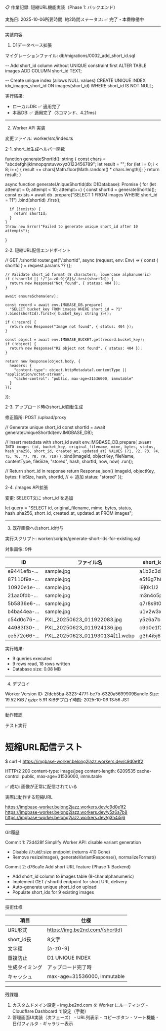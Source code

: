  📋 作業記録: 短縮URL機能実装（Phase 1: バックエンド）

  実施日: 2025-10-06所要時間: 約2時間ステータス: ✅ 完了・本番稼働中

  ---
  実装内容

  1. D1データベース拡張

  マイグレーションファイル: db/migrations/0002_add_short_id.sql

  -- Add short_id column without UNIQUE constraint first
  ALTER TABLE images ADD COLUMN short_id TEXT;

  -- Create unique index (allows NULL values)
  CREATE UNIQUE INDEX idx_images_short_id ON images(short_id) WHERE short_id IS NOT
  NULL;

  実行結果:
  - ローカルDB: ✅ 適用完了
  - 本番DB: ✅ 適用完了（3コマンド、4.21ms）

  ---
  2. Worker API 実装

  変更ファイル: worker/src/index.ts

  2-1. short_id生成ヘルパー関数

  function generateShortId(): string {
    const chars = "abcdefghijklmnopqrstuvwxyz0123456789";
    let result = "";
    for (let i = 0; i < 8; i++) {
      result += chars[Math.floor(Math.random() * chars.length)];
    }
    return result;
  }

  async function generateUniqueShortId(db: D1Database): Promise<string> {
    for (let attempt = 0; attempt < 10; attempt++) {
      const shortId = generateShortId();
      const exists = await db
        .prepare("SELECT 1 FROM images WHERE short_id = ?1")
        .bind(shortId)
        .first();

      if (!exists) {
        return shortId;
      }
    }
    throw new Error("Failed to generate unique short_id after 10 attempts");
  }

  2-2. 短縮URL配信エンドポイント

  // GET /:shortId
  router.get("/:shortId", async (request, env: Env) => {
    const { shortId } = request.params ?? {};

    // Validate short_id format (8 characters, lowercase alphanumeric)
    if (!shortId || !/^[a-z0-9]{8}$/.test(shortId)) {
      return new Response("Not found", { status: 404 });
    }

    await ensureSchema(env);

    const record = await env.IMGBASE_DB.prepare(
      "SELECT bucket_key FROM images WHERE short_id = ?1"
    ).bind(shortId).first<{ bucket_key: string }>();

    if (!record) {
      return new Response("Image not found", { status: 404 });
    }

    const object = await env.IMGBASE_BUCKET.get(record.bucket_key);
    if (!object) {
      return new Response("R2 object not found", { status: 404 });
    }

    return new Response(object.body, {
      headers: {
        "content-type": object.httpMetadata?.contentType || "application/octet-stream",
        "cache-control": "public, max-age=31536000, immutable"
      }
    });
  });

  2-3. アップロード時のshort_id自動生成

  修正箇所: POST /upload/proxy

  // Generate unique short_id
  const shortId = await generateUniqueShortId(env.IMGBASE_DB);

  // Insert metadata with short_id
  await env.IMGBASE_DB.prepare(
    `INSERT INTO images (id, bucket_key, original_filename, mime, bytes, status,
  hash_sha256, short_id, created_at, updated_at)
     VALUES (?1, ?2, ?3, ?4, ?5, ?6, ?7, ?8, ?9, ?10)`
  )
    .bind(imageId, objectKey, fileName, contentType, fileSize, "stored", hash, shortId,
  now, now)
    .run();

  // Return short_id in response
  return Response.json({
    imageId,
    objectKey,
    bytes: fileSize,
    hash,
    shortId,  // ← 追加
    status: "stored"
  });

  2-4. /images API拡張

  変更: SELECT文に short_id を追加

  let query =
    "SELECT id, original_filename, mime, bytes, status, hash_sha256, short_id,
  created_at, updated_at FROM images";

  ---
  3. 既存画像へのshort_id付与

  実行スクリプト: worker/scripts/generate-short-ids-for-existing.sql

  対象画像: 9件

  | ID           | ファイル名                          | short_id |
  |--------------|--------------------------------|----------|
  | e9441efb-... | sample.jpg                     | a1b2c3d4 |
  | 87110f9a-... | sample.jpg                     | e5f6g7h8 |
  | 10920e1e-... | sample.jpg                     | i9j0k1l2 |
  | 21aa0fdb-... | sample.jpg                     | m3n4o5p6 |
  | 5b5836e6-... | sample.jpg                     | q7r8s9t0 |
  | b4ba44ea-... | sample.jpg                     | u1v2w3x4 |
  | c54d0c76-... | PXL_20250623_011922083.jpg     | y5z6a7b8 |
  | 44983f30-... | PXL_20250623_011924136.jpg     | c9d0e1f2 |
  | ee572c66-... | PXL_20250623_011930134[1].webp | g3h4i5j6 |

  実行結果:
  - 9 queries executed
  - 9 rows read, 18 rows written
  - Database size: 0.08 MB

  ---
  4. デプロイ

  Worker Version ID: 2fdcb5ba-8323-477f-be7b-6320a5699909Bundle Size: 19.52 KiB / gzip:
  5.91 KiBデプロイ時刻: 2025-10-06 13:56 JST

  ---
  動作確認

  テスト実行

  # 短縮URL配信テスト
  $ curl -I https://imgbase-worker.belong2jazz.workers.dev/c9d0e1f2

  HTTP/2 200
  content-type: image/jpeg
  content-length: 6209535
  cache-control: public, max-age=31536000, immutable

  ✅ 成功: 画像が正常に配信されている

  実際に動作する短縮URL

  https://imgbase-worker.belong2jazz.workers.dev/c9d0e1f2
  https://imgbase-worker.belong2jazz.workers.dev/y5z6a7b8
  https://imgbase-worker.belong2jazz.workers.dev/g3h4i5j6

  ---
  Git履歴

  Commit 1: 72d428f
  Simplify Worker API: disable variant generation
  - Disable /i/:uid/:size endpoint (returns 410 Gone)
  - Remove resizeImage(), generateVariantResponse(), normalizeFormat()

  Commit 2: d76ca1e
  Add short URL feature (Phase 1: Backend)
  - Add short_id column to images table (8-char alphanumeric)
  - Implement GET /:shortId endpoint for short URL delivery
  - Auto-generate unique short_id on upload
  - Populate short_ids for 9 existing images

  ---
  技術仕様

  | 項目        | 仕様                              |
  |-----------|---------------------------------|
  | URL形式     | https://img.be2nd.com/{shortId} |
  | short_id長 | 8文字                             |
  | 文字種       | [a-z0-9]                        |
  | 重複防止      | D1 UNIQUE INDEX                 |
  | 生成タイミング   | アップロード完了時                       |
  | キャッシュ     | max-age=31536000, immutable     |

  ---
  残課題

  1. カスタムドメイン設定
    - img.be2nd.com を Worker にルーティング
    - Cloudflare Dashboard で設定（手動）
  2. 管理画面UI実装（次フェーズ）
    - URL列表示
    - コピーボタン
    - ソート機能
    - 日付フィルタ
    - ギャラリー表示